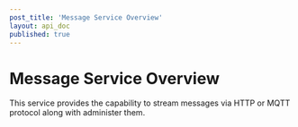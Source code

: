 ```yaml
---
post_title: 'Message Service Overview'
layout: api_doc
published: true
---
```

# Message Service Overview

This service provides the capability to stream messages via HTTP or MQTT protocol along with administer them.